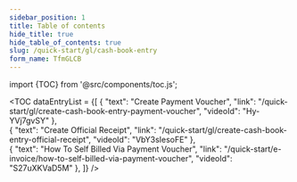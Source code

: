 ```yaml
---
sidebar_position: 1
title: Table of contents
hide_title: true
hide_table_of_contents: true
slug: /quick-start/gl/cash-book-entry 
form_name: TfmGLCB 
---
```


import {TOC} from '@src/components/toc.js';

<TOC
dataEntryList = {[
{
  "text": "Create Payment Voucher", 
  "link": "/quick-start/gl/create-cash-book-entry-payment-voucher",
  "videoId": "Hy-YVj7gvSY"
},  
{
  "text": "Create Official Receipt", 
  "link": "/quick-start/gl/create-cash-book-entry-official-receipt",
  "videoId": "VbY3sIesoFE"
},  
{
  "text": "How To Self Billed Via Payment Voucher", 
  "link": "/quick-start/e-invoice/how-to-self-billed-via-payment-voucher",
  "videoId": "S27uXKVaD5M"
}, 
]}
/>
